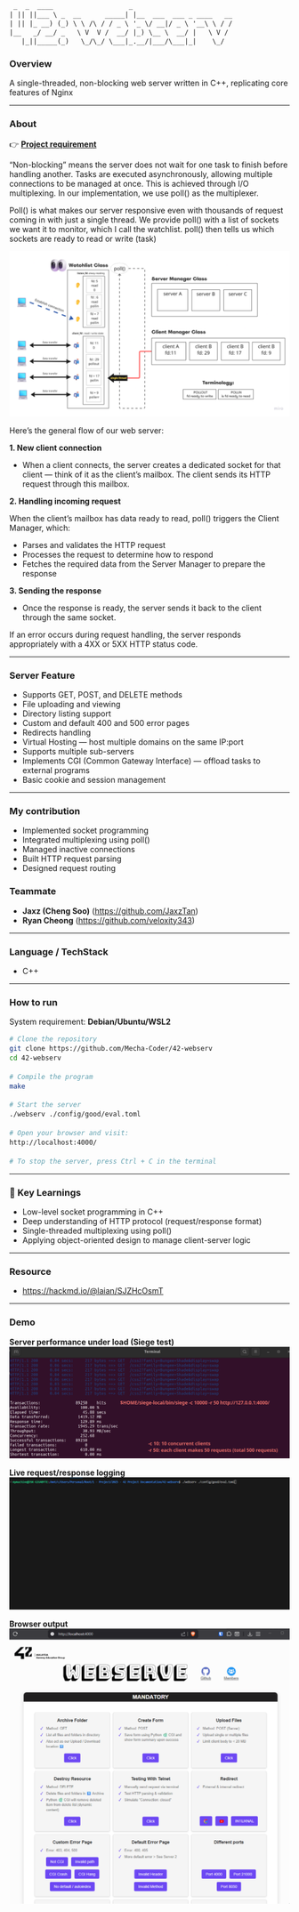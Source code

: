 ```text
 _  _  ____                   _                         
| || ||___ \ _  __      _____| |__  ___  ___ _ ____   __
| || |_ __) (_) \ \ /\ / / _ \ '_ \/ __|/ _ \ '__\ \ / /
|__   _/ __/ _   \ V  V /  __/ |_) \__ \  __/ |   \ V / 
   |_||_____(_)   \_/\_/ \___|_.__/|___/\___|_|    \_/      
```

### **Overview**

A single-threaded, non-blocking web server written in C++, replicating core features of Nginx

---

### **About**

👉 [**Project requirement**](https://github.com/Mecha-Coder/42-webserv/blob/main/demo/en.subject.pdf)

“Non-blocking” means the server does not wait for one task to finish before handling another. Tasks are executed asynchronously, allowing multiple connections to be managed at once. This is achieved through I/O multiplexing. In our implementation, we use poll() as the multiplexer.

Poll() is what makes our server responsive even with thousands of request coming in with just a single thread. We provide poll() with a list of sockets we want it to monitor, which I call the watchlist. poll() then tells us which sockets are ready to read or write (task)

![figure-1](https://github.com/Mecha-Coder/42-webserv/blob/main/demo/figure.png)

Here’s the general flow of our web server:

**1. New client connection**
   - When a client connects, the server creates a dedicated socket for that client — think of it as the client’s mailbox. The client sends its HTTP request through this mailbox.

**2. Handling incoming request**

When the client’s mailbox has data ready to read, poll() triggers the Client Manager, which:
   - Parses and validates the HTTP request
   - Processes the request to determine how to respond
   - Fetches the required data from the Server Manager to prepare the response

**3. Sending the response**
   - Once the response is ready, the server sends it back to the client through the same socket.

If an error occurs during request handling, the server responds appropriately with a 4XX or 5XX HTTP status code.


---

### **Server Feature**
- Supports GET, POST, and DELETE methods
- File uploading and viewing
- Directory listing support
- Custom and default 400 and 500 error pages
- Redirects handling
- Virtual Hosting — host multiple domains on the same IP:port
- Supports multiple sub-servers
- Implements CGI (Common Gateway Interface) — offload tasks to external programs
- Basic cookie and session management

---

### **My contribution**
- Implemented socket programming
- Integrated multiplexing using poll()
- Managed inactive connections
- Built HTTP request parsing
- Designed request routing

### **Teammate**
- **Jaxz (Cheng Soo)** (https://github.com/JaxzTan)
- **Ryan Cheong** (https://github.com/veloxity343)

---

### **Language / TechStack**
- C++

---

### **How to run**

System requirement: **Debian/Ubuntu/WSL2**


```bash
# Clone the repository
git clone https://github.com/Mecha-Coder/42-webserv
cd 42-webserv

# Compile the program
make

# Start the server
./webserv ./config/good/eval.toml

# Open your browser and visit:
http://localhost:4000/

# To stop the server, press Ctrl + C in the terminal
```
---

### **🔑 Key Learnings**
- Low-level socket programming in C++
- Deep understanding of HTTP protocol (request/response format)
- Single-threaded multiplexing using poll()
- Applying object-oriented design to manage client-server logic

---

### **Resource**
- https://hackmd.io/@laian/SJZHcOsmT


--- 

### **Demo**

**Server performance under load (Siege test)**
![demo](https://github.com/Mecha-Coder/42-webserv/blob/main/demo/siege_result.png)

**Live request/response logging**
![demo](https://github.com/Mecha-Coder/42-webserv/blob/main/demo/server-running.gif)

**Browser output**
![demo](https://github.com/Mecha-Coder/42-webserv/blob/main/demo/browser.gif)

